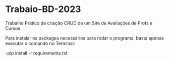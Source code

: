 # Trabaio-BD-2023
Trabalho Prático de criação CRUD de um Site de Avaliações de Profs e Cursos

Para instalar os packages necessários para rodar o programa, basta apenas executar o comando no Terminal:

-pip install -r requirements.txt

